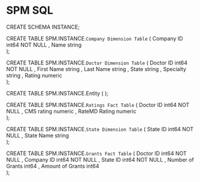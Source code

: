 # SPM SQL
CREATE SCHEMA INSTANCE;

CREATE TABLE SPM.INSTANCE.`Company Dimension Table` ( 
	Company ID int64 NOT NULL  ,
	Name string  
 );

CREATE TABLE SPM.INSTANCE.`Doctor Dimension Table` ( 
	Doctor ID int64 NOT NULL  ,
	First Name string  ,
	Last Name string  ,
	State string  ,
	Specialty string  ,
	Rating numeric  
 );

CREATE TABLE SPM.INSTANCE.Entity ( 
 );

CREATE TABLE SPM.INSTANCE.`Ratings Fact Table` ( 
	Doctor ID int64 NOT NULL  ,
	CMS rating numeric  ,
	RateMD Rating numeric  
 );

CREATE TABLE SPM.INSTANCE.`State Dimension Table` ( 
	State ID int64 NOT NULL  ,
	State Name string  
 );

CREATE TABLE SPM.INSTANCE.`Grants Fact Table` ( 
	Doctor ID int64 NOT NULL  ,
	Company ID int64 NOT NULL  ,
	State ID int64 NOT NULL  ,
	Number of Grants int64  ,
	Amount of Grants int64  
 );
